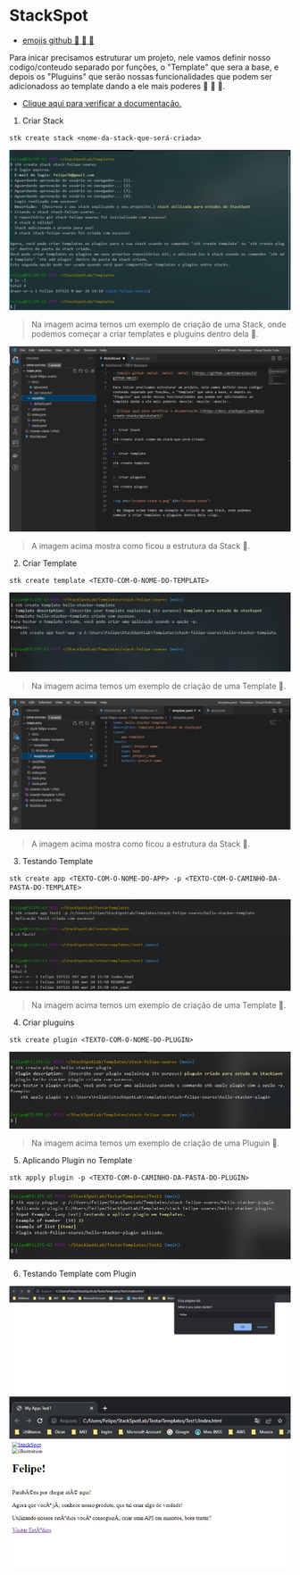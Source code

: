 # StackSpot

- [emojis github :metal: :metal: :metal: ](https://github.com/hideraldus13/github-emoji)

Para inicar precisamos estruturar um projeto, nele vamos definir nosso codigo/conteudo separado por funções, o "Template" que sera a base, e depois os "Pluguins" que serão nossas funcionalidades que podem ser adicionadoss ao template dando a ele mais poderes :muscle: :muscle: :muscle:.

- [Clique aqui para verificar a documentação.](https://docs.stackspot.com/docs/create-stacks/quickstart/)


1. Criar Stack
```
stk create stack <nome-da-stack-que-será-criada>
```
![alt criando-stack](images/criando-stack-1.png) 

> Na imagem acima temos um exemplo de criação de uma Stack, onde podemos começar a criar templates e pluguins dentro dela :clap:.

<img src="estrutura-stack-1.png" alt="estrtutura-stack">

> A imagem acima mostra como ficou a estrutura da Stack :clap:.


2. Criar Template
```
stk create template <TEXTO-COM-O-NOME-DO-TEMPLATE>
```

<img src="criando-template-1.png" alt="template-stack">

> Na imagem acima temos um exemplo de criação de uma Template :clap:.

<img src="estrutura-template-1.png" alt="estrtutura-template">

> A imagem acima mostra como ficou a estrutura da Stack :clap:.


3. Testando Template
```
stk create app <TEXTO-COM-O-NOME-DO-APP> -p <TEXTO-COM-O-CAMINHO-DA-PASTA-DO-TEMPLATE>
```
<img src="testando-template-1.png" alt="teste-template-stack">

> Na imagem acima temos um exemplo de criação de uma Template :clap:.


4. Criar pluguins
```
stk create plugin <TEXTO-COM-O-NOME-DO-PLUGIN>
```
<img src="criando-pluguin-1.png" alt="pluguin-stack">

> Na imagem acima temos um exemplo de criação de uma Pluguin :clap:.


5. Aplicando Plugin no Template
```
stk apply plugin -p <TEXTO-COM-O-CAMINHO-DA-PASTA-DO-PLUGIN>
```
<img src="aplicando-plugin-1.png" alt="aplicando-plugin-stack">


6. Testando Template com Plugin

<img src="testando-plugin-1.png" alt="testando-plugin-stack-1">
<img src="testando-plugin-2.png" alt="testando-plugin-stack-2">
